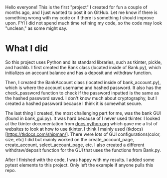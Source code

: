 Hello everyone! This is the first "project" I created for fun a couple of months ago, and I just wanted to post it on GitHub. Let me know if there is something wrong with my code or if there is something I should improve upon.
FYI I did not spend much time refining my code, so the code may look "unclean," as some might say.

# What I did
So this project uses Python and its standard libraries, such as tkinter, pickle, and hashlib.
I first created the Bank class (located inside of Bank.py), which initializes an account balance and has a deposit and withdraw function.

Then, I created the BankAccount class (located inside of bank_account.py), which is where the account username and hashed password. It also has the check_password function to check if the password inputted is the same as the hashed password saved.
I don't know much about cryptography, but I created a hashed password because I think it is somewhat secure.

The last thing I created, the most challenging part for me, was the bank GUI (found in bank_gui.py). It was hard because of I never used tkinter. I looked at the tkinter documentation from [docs.python.org](https://docs.python.org/3/library/tkinter.html) which gave
me a list of websites to look at how to use tkinter, I think I mainly used (tkdocs)[https://tkdocs.com/shipman/]. There were lots of GUI configurations(color, size, etc) I did but mainly worked on the create_account_page, create_account, select_account_page, etc. 
I also created a different withdraw/deposit function for the GUI that uses the functions from Bank.py.

After I finished with the code, I was happy with my results. I added some pytest elements to this project. Only left the example if anyone pulls this repo.
